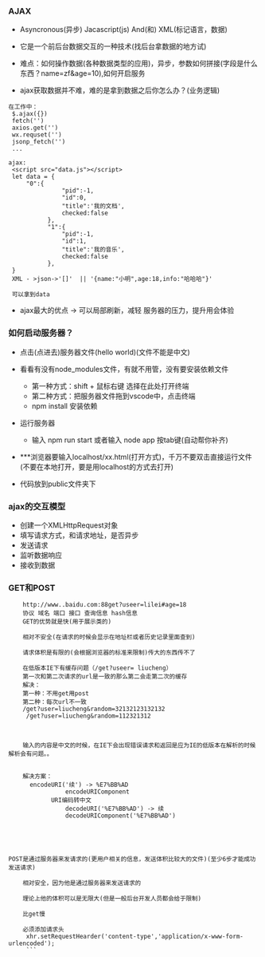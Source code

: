 ### AJAX
 - Asyncronous(异步)  Jacascript(js) And(和) XML(标记语言，数据)

 - 它是一个前后台数据交互的一种技术(找后台拿数据的地方试)

 - 难点：如何操作数据(各种数据类型的应用)，异步，参数如何拼接(字段是什么东西？name=zf&age=10),如何开启服务

 - ajax获取数据并不难，难的是拿到数据之后你怎么办？(业务逻辑)

 ```
 在工作中：
  $.ajax({})
  fetch('')
  axios.get('')
  wx.requset('')
  jsonp_fetch('')
  ...

ajax:
  <script src="data.js"></script>
  let data = {
      "0":{
                "pid":-1,
                "id":0,
                "title":'我的文档',
                checked:false
            },
            "1":{
                "pid":-1,
                "id":1,
                "title":'我的音乐',
                checked:false
            },
  }
  XML - >json->'[]'  || '{name:"小明",age:18,info:"哈哈哈"}'

  可以拿到data
  ```

  - ajax最大的优点 -> 可以局部刷新，减轻 服务器的压力，提升用会体验

### 如何启动服务器？
- 点击(点进去)服务器文件(hello world)(文件不能是中文)
- 看看有没有node_modules文件，有就不用管，没有要安装依赖文件
    - 第一种方式：shift + 鼠标右键 选择在此处打开终端
    - 第二种方式：把服务器文件拖到vscode中，点击终端
    - npm install 安装依赖

- 运行服务器
   - 输入 npm run start 或者输入 node app 按tab键(自动帮你补齐)

- ***浏览器要输入localhost/xx.html(打开方式)，千万不要双击直接运行文件(不要在本地打开，要是用localhost的方式去打开)
- 代码放到public文件夹下

### ajax的交互模型
  - 创建一个XMLHttpRequest对象
  - 填写请求方式，和请求地址，是否异步
  - 发送请求
  - 监听数据响应 
  - 接收到数据

### GET和POST
```GET是通过url进行请求(4步就发送请求了)
    http://www..baidu.com:88get?useer=lilei#age=18
    协议 域名 端口 接口 查询信息 hash信息
    GET的优势就是快(用于展示类的)

    相对不安全(在请求的时候会显示在地址栏或者历史记录里面查到)

    请求体积是有限的(会根据浏览器的标准来限制)传大的东西传不了

    在低版本IE下有缓存问题（/get?useer= liucheng）
    第一次和第二次请求的url是一致的那么第二会走第二次的缓存
    解决：
    第一种：不用get用post
    第二种：每次url不一致
    /get?user=liucheng&random=32132123132132
     /get?user=liucheng&random=112321312
    


    输入的内容是中文的时候，在IE下会出现错误请求和返回是应为IE的低版本在解析的时候解析会有问题。。


    解决方案：
      encodeURI('续') -> %E7%BB%AD
                encodeURIComponent
            URI编码转中文
                decodeURI('%E7%BB%AD') -> 续
                decodeURIComponent('%E7%BB%AD')





POST是通过服务器来发请求的(更用户相关的信息，发送体积比较大的文件)(至少6步才能成功发送请求)

    相对安全，因为他是通过服务器来发送请求的

    理论上他的体积可以是无限大(但是一般后台开发人员都会给于限制)

    比get慢

    必须添加请求头
     xhr.setRequestHearder('content-type','application/x-www-form-urlencoded');
     ```
